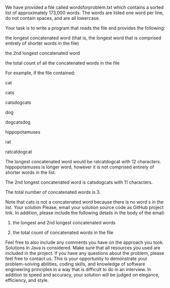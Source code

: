 We have provided a file called wordsforproblem.txt which contains a sorted list of
approximately 173,000 words. The words are listed one word per line, do not contain spaces,
and are all lowercase.

Your task is to write a program that reads the file and provides the following:

the longest concatenated word (that is, the longest word that is comprised entirely of
shorter words in the file)

the 2nd longest concatenated word

the total count of all the concatenated words in the file

For example, if the file contained:

cat

cats

catsdogcats

dog

dogcatsdog

hippopotamuses

rat

ratcatdogcat

The longest concatenated word would be ratcatdogcat with 12 characters. 
hippopotamuses is longer word, however it is not comprised entirely of shorter words in the list.

The 2nd longest concatenated word is catsdogcats with 11 characters.

The total number of concatenated words is 3.

Note that cats is not a concatenated word because there is no word s in the list.
Your solution
Please, email your solution source code as GitHub project link. In addition, please include the
following details in the body of the email:
1. the longest and 2nd longest concatenated words

2. the total count of concatenated words in the file

Feel free to also include any comments you have on the approach you took. Solutions in Java is
considered. Make sure that all resources you used are included in the project. If you have any
questions about the problem, please feel free to contact us.
This is your opportunity to demonstrate your problem-solving abilities, coding skills, and
knowledge of software engineering principles in a way that is difficult to do in an interview. In
addition to speed and accuracy, your solution will be judged on elegance, efficiency, and style.
